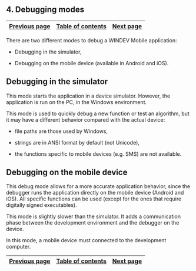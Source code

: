 
## 4. Debugging modes
			

| [Previous page](../Concepts_WM/1410086930.md) | [Table of contents](../Concepts_WM/1410086964.md) | [Next page](../Concepts_WM/1410086932.md) |
| --- | --- | --- |



<a name="NOTE1"></a>
<a name="NOTE1_1"></a>
There are two different modes to debug a WINDEV Mobile application:

- Debugging in the simulator, 

- Debugging on the mobile device (available in Android and iOS). 




<a name="NOTE2"></a>
<a name="NOTE2_1"></a>


## Debugging in the simulator
<a name="debugging_the_simulator_ELTTEXTE000136"></a>
This mode starts the application in a device simulator. However, the application is run on the PC, in the Windows environment.

This mode is used to quickly debug a new function or test an algorithm, but it may have a different behavior compared with the actual device:

- file paths are those used by Windows,

- strings are in ANSI format by default (not Unicode),

- the functions specific to mobile devices (e.g. SMS) are not available.




<a name="NOTE3"></a>
<a name="NOTE3_1"></a>


## Debugging on the mobile device
<a name="debugging_the_mobile_device_ELTTEXTE000160"></a>
This debug mode allows for a more accurate application behavior, since the debugger runs the application directly on the mobile device (Android and iOS). All specific functions can be used (except for the ones that require digitally signed executables).

This mode is slightly slower than the simulator. It adds a communication phase between the development environment and the debugger on the device.

In this mode, a mobile device must connected to the development computer.

| [Previous page](../Concepts_WM/1410086930.md) | [Table of contents](../Concepts_WM/1410086964.md) | [Next page](../Concepts_WM/1410086932.md) |
| --- | --- | --- |




